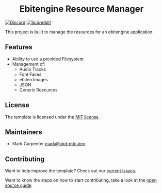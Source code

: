 <h1 style='text-align:center'>Ebitengine Resource Manager</h1>

[![Discord](https://img.shields.io/discord/958140778931175424?style=for-the-badge&labelColor=%23202e3bff&color=%235a7d93ff%20&label=Discord&logo=discord&logoColor=white)](https://discord.gg/ujEeeHgptU)
[![Subreddit](https://img.shields.io/reddit/subreddit-subscribers/birdmtndev?style=for-the-badge&logo=reddit&logoColor=white&label=r%2Fbirdmtndev&labelColor=%23202e3bff&color=%235a7d93ff&cacheSeconds=120)](https://www.reddit.com/r/birdmtndev)

This project is built to manage the resources for an ebitengine application.

Features
-------
* Ability to use a provided Filesystem.
* Management of:
    * Audio Tracks
    * Font Faces
    * ebiten.Images
    * JSON
    * Generic Resources


License
-------

The template is licensed under the [MIT license](https://opensource.org/licenses/MIT).

Maintainers
-------
* Mark Carpenter <mark@bird-mtn.dev>

Contributing
-------
Want to help improve the template? Check out our [current issues](https://github.com/bird-mtn-dev/resource-manager/issues). 

Want to know the steps on how to start contributing, take a look at the [open source guide](https://opensource.guide/how-to-contribute/).
